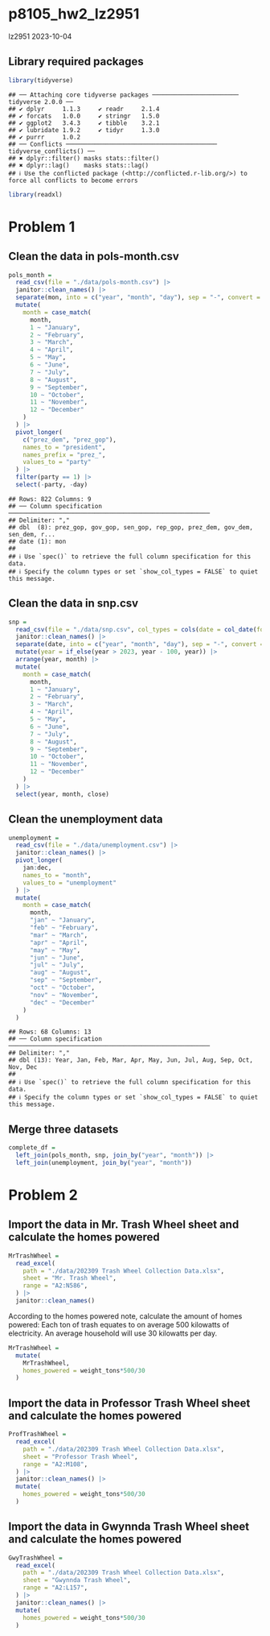 p8105_hw2_lz2951
================
lz2951
2023-10-04

## Library required packages

``` r
library(tidyverse)
```

    ## ── Attaching core tidyverse packages ──────────────────────── tidyverse 2.0.0 ──
    ## ✔ dplyr     1.1.3     ✔ readr     2.1.4
    ## ✔ forcats   1.0.0     ✔ stringr   1.5.0
    ## ✔ ggplot2   3.4.3     ✔ tibble    3.2.1
    ## ✔ lubridate 1.9.2     ✔ tidyr     1.3.0
    ## ✔ purrr     1.0.2     
    ## ── Conflicts ────────────────────────────────────────── tidyverse_conflicts() ──
    ## ✖ dplyr::filter() masks stats::filter()
    ## ✖ dplyr::lag()    masks stats::lag()
    ## ℹ Use the conflicted package (<http://conflicted.r-lib.org/>) to force all conflicts to become errors

``` r
library(readxl)
```

# Problem 1

## Clean the data in pols-month.csv

``` r
pols_month = 
  read_csv(file = "./data/pols-month.csv") |> 
  janitor::clean_names() |>
  separate(mon, into = c("year", "month", "day"), sep = "-", convert = TRUE) |>
  mutate(
    month = case_match(
      month,
      1 ~ "January",
      2 ~ "February",
      3 ~ "March",
      4 ~ "April",
      5 ~ "May",
      6 ~ "June",
      7 ~ "July",
      8 ~ "August",
      9 ~ "September",
      10 ~ "October",
      11 ~ "November",
      12 ~ "December"
    )
  ) |>
  pivot_longer(
    c("prez_dem", "prez_gop"),
    names_to = "president",
    names_prefix = "prez_",
    values_to = "party"
  ) |>
  filter(party == 1) |>
  select(-party, -day)
```

    ## Rows: 822 Columns: 9
    ## ── Column specification ────────────────────────────────────────────────────────
    ## Delimiter: ","
    ## dbl  (8): prez_gop, gov_gop, sen_gop, rep_gop, prez_dem, gov_dem, sen_dem, r...
    ## date (1): mon
    ## 
    ## ℹ Use `spec()` to retrieve the full column specification for this data.
    ## ℹ Specify the column types or set `show_col_types = FALSE` to quiet this message.

## Clean the data in snp.csv

``` r
snp = 
  read_csv(file = "./data/snp.csv", col_types = cols(date = col_date(format = "%m/%d/%y"))) |>
  janitor::clean_names() |>
  separate(date, into = c("year", "month", "day"), sep = "-", convert = TRUE) |>
  mutate(year = if_else(year > 2023, year - 100, year)) |>
  arrange(year, month) |>
  mutate(
    month = case_match(
      month,
      1 ~ "January",
      2 ~ "February",
      3 ~ "March",
      4 ~ "April",
      5 ~ "May",
      6 ~ "June",
      7 ~ "July",
      8 ~ "August",
      9 ~ "September",
      10 ~ "October",
      11 ~ "November",
      12 ~ "December"
    )
  ) |>
  select(year, month, close)
```

## Clean the unemployment data

``` r
unemployment =
  read_csv(file = "./data/unemployment.csv") |>
  janitor::clean_names() |>
  pivot_longer(
    jan:dec,
    names_to = "month",
    values_to = "unemployment"
  ) |>
  mutate(
    month = case_match(
      month,
      "jan" ~ "January",
      "feb" ~ "February",
      "mar" ~ "March",
      "apr" ~ "April",
      "may" ~ "May",
      "jun" ~ "June",
      "jul" ~ "July",
      "aug" ~ "August",
      "sep" ~ "September",
      "oct" ~ "October",
      "nov" ~ "November",
      "dec" ~ "December"
    )
  )
```

    ## Rows: 68 Columns: 13
    ## ── Column specification ────────────────────────────────────────────────────────
    ## Delimiter: ","
    ## dbl (13): Year, Jan, Feb, Mar, Apr, May, Jun, Jul, Aug, Sep, Oct, Nov, Dec
    ## 
    ## ℹ Use `spec()` to retrieve the full column specification for this data.
    ## ℹ Specify the column types or set `show_col_types = FALSE` to quiet this message.

## Merge three datasets

``` r
complete_df =
  left_join(pols_month, snp, join_by("year", "month")) |>
  left_join(unemployment, join_by("year", "month"))
```

# Problem 2

## Import the data in Mr. Trash Wheel sheet and calculate the homes powered

``` r
MrTrashWheel =
  read_excel(
    path = "./data/202309 Trash Wheel Collection Data.xlsx", 
    sheet = "Mr. Trash Wheel",
    range = "A2:N586",
  ) |>
  janitor::clean_names()
```

According to the homes powered note, calculate the amount of homes
powered: Each ton of trash equates to on average 500 kilowatts of
electricity. An average household will use 30 kilowatts per day.

``` r
MrTrashWheel = 
  mutate(
    MrTrashWheel, 
    homes_powered = weight_tons*500/30
  )
```

## Import the data in Professor Trash Wheel sheet and calculate the homes powered

``` r
ProfTrashWheel =
  read_excel(
    path = "./data/202309 Trash Wheel Collection Data.xlsx", 
    sheet = "Professor Trash Wheel",
    range = "A2:M108",
  ) |>
  janitor::clean_names() |>
  mutate(
    homes_powered = weight_tons*500/30
  )
```

## Import the data in Gwynnda Trash Wheel sheet and calculate the homes powered

``` r
GwyTrashWheel =
  read_excel(
    path = "./data/202309 Trash Wheel Collection Data.xlsx", 
    sheet = "Gwynnda Trash Wheel",
    range = "A2:L157",
  ) |>
  janitor::clean_names() |>
  mutate(
    homes_powered = weight_tons*500/30
  )
```
